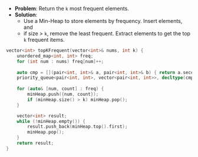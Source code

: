 - **Problem**: Return the `k` most frequent elements.
- **Solution**: 
	- Use a Min-Heap to store elements by frequency. Insert elements, and 
	- if size > `k`, remove the least frequent. Extract elements to get the top `k` frequent items.

```cpp
vector<int> topKFrequent(vector<int>& nums, int k) {
    unordered_map<int, int> freq;
    for (int num : nums) freq[num]++;
    
    auto cmp = [](pair<int, int>& a, pair<int, int>& b) { return a.second > b.second; };
    priority_queue<pair<int, int>, vector<pair<int, int>>, decltype(cmp)> minHeap(cmp);
    
    for (auto& [num, count] : freq) {
        minHeap.push({num, count});
        if (minHeap.size() > k) minHeap.pop();
    }

    vector<int> result;
    while (!minHeap.empty()) {
        result.push_back(minHeap.top().first);
        minHeap.pop();
    }
    return result;
}
```
